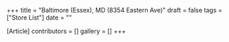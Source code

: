 +++
title = "Baltimore (Essex), MD (8354 Eastern Ave)"
draft = false
tags = ["Store List"]
date = ""

[Article]
contributors = []
gallery = []
+++